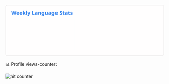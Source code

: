 

<img src="https://github.com/Escaper2/Escaper2/blob/master/images/wakatime_weekly_language_stats.svg" />

📊 Profile views-counter:

<img src="https://profile-counter.glitch.me/eskaper2/count.svg" alt="hit counter" align="center">

<!--
**Escaper2/Escaper2** is a ✨ _special_ ✨ repository because its `README.md` (this file) appears on your GitHub profile.

Here are some ideas to get you started:

- 🔭 I’m currently working on ...
- 🌱 I’m currently learning ...
- 👯 I’m looking to collaborate on ...
- 🤔 I’m looking for help with ...
- 💬 Ask me about ...
- 📫 How to reach me: ...
- 😄 Pronouns: ...
- ⚡ Fun fact: ...
-->
